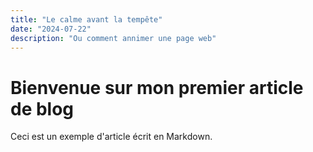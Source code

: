 ```yaml
---
title: "Le calme avant la tempête"
date: "2024-07-22"
description: "Ou comment annimer une page web"
---
```


# Bienvenue sur mon premier article de blog

Ceci est un exemple d'article écrit en Markdown.
